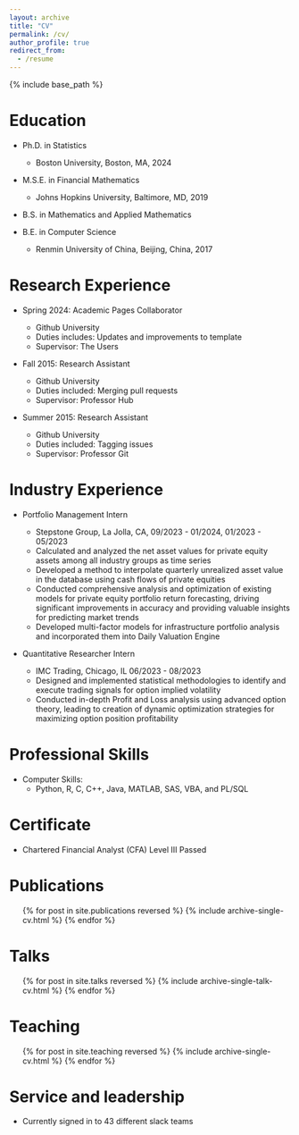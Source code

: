 ```yaml
---
layout: archive
title: "CV"
permalink: /cv/
author_profile: true
redirect_from:
  - /resume
---
```


{% include base_path %}

Education
=====
* Ph.D. in Statistics
  * Boston University, Boston, MA, 2024
    
* M.S.E. in Financial Mathematics
  * Johns Hopkins University, Baltimore, MD, 2019

* B.S. in Mathematics and Applied Mathematics
* B.E. in Computer Science
  * Renmin University of China, Beijing, China, 2017


Research Experience
=====
* Spring 2024: Academic Pages Collaborator
  * Github University
  * Duties includes: Updates and improvements to template
  * Supervisor: The Users

* Fall 2015: Research Assistant
  * Github University
  * Duties included: Merging pull requests
  * Supervisor: Professor Hub

* Summer 2015: Research Assistant
  * Github University
  * Duties included: Tagging issues
  * Supervisor: Professor Git

Industry Experience
=====
* Portfolio Management Intern
  * Stepstone Group, La Jolla, CA, 09/2023 - 01/2024, 01/2023 - 05/2023
  * Calculated and analyzed the net asset values for private equity assets among all industry groups as time series
  * Developed a method to interpolate quarterly unrealized asset value in the database using cash flows of private equities
  * Conducted comprehensive analysis and optimization of existing models for private equity portfolio return forecasting,
driving significant improvements in accuracy and providing valuable insights for predicting market trends
  * Developed multi-factor models for infrastructure portfolio analysis and incorporated them into Daily Valuation Engine

* Quantitative Researcher Intern
  * IMC Trading, Chicago, IL 06/2023 - 08/2023
  * Designed and implemented statistical methodologies to identify and execute trading signals for option implied volatility
  * Conducted in-depth Profit and Loss analysis using advanced option theory, leading to creation of dynamic optimization strategies for maximizing option position profitability


Professional Skills
=====
* Computer Skills:
  *  Python, R, C, C++, Java, MATLAB, SAS, VBA, and PL/SQL

Certificate
=====
* Chartered Financial Analyst (CFA) Level III Passed
  
Publications
=====
  <ul>{% for post in site.publications reversed %}
    {% include archive-single-cv.html %}
  {% endfor %}</ul>
  
Talks
=====
  <ul>{% for post in site.talks reversed %}
    {% include archive-single-talk-cv.html  %}
  {% endfor %}</ul>
  
Teaching
=====
  <ul>{% for post in site.teaching reversed %}
    {% include archive-single-cv.html %}
  {% endfor %}</ul>
  
Service and leadership
======
* Currently signed in to 43 different slack teams
